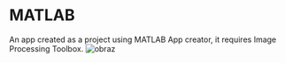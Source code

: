 # MATLAB
An app created as a project using MATLAB App creator, it requires Image Processing Toolbox.
![obraz](https://user-images.githubusercontent.com/95508827/144688039-99a40108-9811-4396-a195-92853d19cc8b.png)
